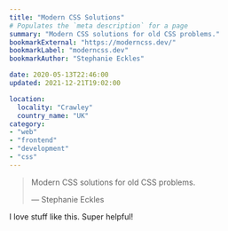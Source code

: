 ```yaml
---
title: "Modern CSS Solutions"
# Populates the `meta description` for a page
summary: "Modern CSS solutions for old CSS problems."
bookmarkExternal: "https://moderncss.dev/"
bookmarkLabel: "moderncss.dev"
bookmarkAuthor: "Stephanie Eckles"

date: 2020-05-13T22:46:00
updated: 2021-12-21T19:02:00

location:
  locality: "Crawley"
  country_name: "UK"
category:
- "web"
- "frontend"
- "development"
- "css"
---
```


> Modern CSS solutions for old CSS problems.
> <footer>&mdash; Stephanie Eckles</footer>

I love stuff like this. Super helpful!
